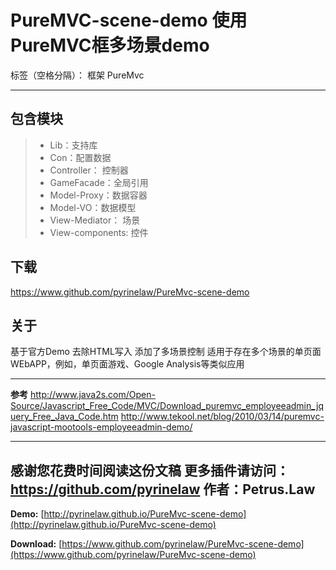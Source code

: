 # PureMVC-scene-demo 使用PureMVC框多场景demo

标签（空格分隔）： 框架 PureMvc

---

## 包含模块
> * Lib：支持库
> * Con：配置数据
> * Controller： 控制器
> * GameFacade：全局引用
> * Model-Proxy：数据容器
> * Model-VO：数据模型
> * View-Mediator： 场景
> * View-components: 控件

## 下载
https://www.github.com/pyrinelaw/PureMvc-scene-demo

## 关于
基于官方Demo
去除HTML写入
添加了多场景控制
适用于存在多个场景的单页面WEbAPP，例如，单页面游戏、Google Analysis等类似应用

------
**参考**
http://www.java2s.com/Open-Source/Javascript_Free_Code/MVC/Download_puremvc_employeeadmin_jquery_Free_Java_Code.htm
http://www.tekool.net/blog/2010/03/14/puremvc-javascript-mootools-employeeadmin-demo/

------
感谢您花费时间阅读这份文稿
更多插件请访问： https://github.com/pyrinelaw
作者：Petrus.Law
------

**Demo:** [http://pyrinelaw.github.io/PureMvc-scene-demo](http://pyrinelaw.github.io/PureMvc-scene-demo)

**Download:** [https://www.github.com/pyrinelaw/PureMvc-scene-demo](https://www.github.com/pyrinelaw/PureMvc-scene-demo)



